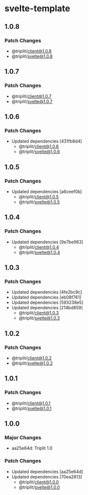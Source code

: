 # svelte-template

## 1.0.8

### Patch Changes

- @triplit/client@1.0.8
- @triplit/svelte@1.0.8

## 1.0.7

### Patch Changes

- @triplit/client@1.0.7
- @triplit/svelte@1.0.7

## 1.0.6

### Patch Changes

- Updated dependencies [431fb8d4]
  - @triplit/client@1.0.6
  - @triplit/svelte@1.0.6

## 1.0.5

### Patch Changes

- Updated dependencies [a6ceef0b]
  - @triplit/client@1.0.5
  - @triplit/svelte@1.0.5

## 1.0.4

### Patch Changes

- Updated dependencies [9e7be963]
  - @triplit/client@1.0.4
  - @triplit/svelte@1.0.4

## 1.0.3

### Patch Changes

- Updated dependencies [4fe2bc9c]
- Updated dependencies [eb08f761]
- Updated dependencies [593238e5]
- Updated dependencies [214bd859]
  - @triplit/client@1.0.3
  - @triplit/svelte@1.0.3

## 1.0.2

### Patch Changes

- @triplit/client@1.0.2
- @triplit/svelte@1.0.2

## 1.0.1

### Patch Changes

- @triplit/client@1.0.1
- @triplit/svelte@1.0.1

## 1.0.0

### Major Changes

- aa25e64d: Triplit 1.0

### Patch Changes

- Updated dependencies [aa25e64d]
- Updated dependencies [70ea2813]
  - @triplit/client@1.0.0
  - @triplit/svelte@1.0.0
